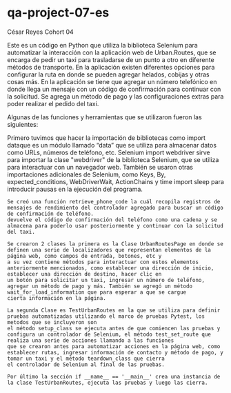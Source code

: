 # qa-project-07-es
César Reyes Cohort 04

Este es un código en Python que  utiliza la biblioteca Selenium para automatizar la interacción con la aplicación web de Urban.Routes, que se encarga de pedir un taxi para trasladarse
de un punto a otro en diferente métodos de transporte. En la aplicación existen diferentes opciones para configurar la ruta en donde se pueden agregar helados, cobijas y
otras cosas más. En la aplicación se tiene que agregar un número telefónico en donde llega un mensaje con un código de confirmación para continuar con la solicitud. Se agrega un método 
de pago y las configuraciones extras para  poder realizar el pedido del taxi.

Algunas de las funciones y herramientas que se utilizaron fueron las siguientes:

Primero tuvimos que hacer la importación de bibliotecas como import dataque es un módulo llamado “data” que se utiliza para almacenar datos como URLs, números de teléfono, etc.
Selenium import webdriver sirve para importar la clase "webdriver" de la biblioteca Selenium, que se utiliza para interactuar con un navegador web. También se usaron otras
importaciones adicionales de Selenium, como Keys, By, expected_conditions, WebDriverWait, ActionChains y time import sleep para introducir pausas en la ejecución del programa.


    Se creó una función retrieve_phone_code la cuál recopila registros de mensajes de rendimiento del controlador agregado para buscar un código de confirmación de teléfono.
    devuelve el código de confirmación del teléfono como una cadena y se almacena para poderlo usar posteriormente y continuar con la solicitud del taxi.

    Se crearon 2 clases la primera es la Clase UrbanRoutesPage en donde se definen una serie de localizadores que representan elementos de la página web, como campos de entrada, botones, etc y 
    a su vez contiene métodos para interactuar con estos elementos anteriormente mencionados, como establecer una dirección de inicio, establecer una dirección de destino, hacer clic en 
    un botón para solicitar un taxi, ingresar un número de teléfono, agregar un método de pago y más. También se agregó un método wait_for_load_information que para esperar a que se cargue 
    cierta información en la página.

    La segunda Clase es TestUrbanRoutes en la que se utiliza para definir pruebas automatizadas utilizando el marco de pruebas Pytest, los metodos que se incluyeron son 
    el método setup_class se ejecuta antes de que comiencen las pruebas y configura un controlador de Selenium, el método test_set_route que realiza una serie de acciones llamando a las funciones 
    que se crearon antes para automatizar acciones en la página web, como establecer rutas, ingresar información de contacto y método de pago, y tomar un taxi y el método teardown_class que cierra 
    el controlador de Selenium al final de las pruebas.

    Por último la sección if __name__ == '__main__' crea una instancia de la clase TestUrbanRoutes, ejecuta las pruebas y luego las cierra.
